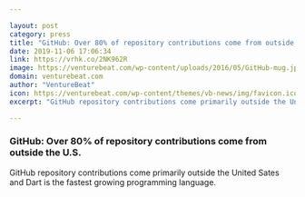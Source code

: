 ```yaml
---

layout: post
category: press
title: "GitHub: Over 80% of repository contributions come from outside the U.S."
date: 2019-11-06 17:06:34
link: https://vrhk.co/2NK962R
image: https://venturebeat.com/wp-content/uploads/2016/05/GitHub-mug.jpg?w=1200&strip=all
domain: venturebeat.com
author: "VentureBeat"
icon: https://venturebeat.com/wp-content/themes/vb-news/img/favicon.ico
excerpt: "GitHub repository contributions come primarily outside the United Sates and Dart is the fastest growing programming language."

---
```


### GitHub: Over 80% of repository contributions come from outside the U.S.

GitHub repository contributions come primarily outside the United Sates and Dart is the fastest growing programming language.
